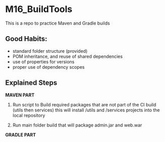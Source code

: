 # M16_BuildTools
This is a repo to practice Maven and Gradle builds

## Good Habits:
* standard folder structure (provided)
* POM inheritance, and reuse of shared dependencies
* use of properties for versions
* proper use of dependency scopes


## Explained Steps
**MAVEN PART**
1. Run script to Build required packages that are not part of the CI build (utils then services)
		this will install /utils and /services projects into the local repository
		
2. Run main folder build that will package admin.jar and web.war


**GRADLE PART**

